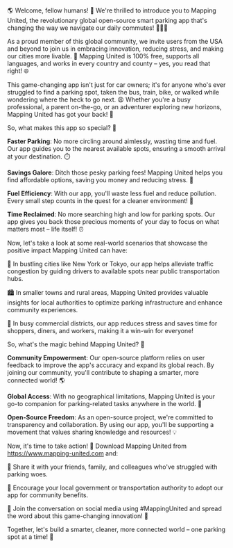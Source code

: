 🌎 Welcome, fellow humans! 🌟 We're thrilled to introduce you to Mapping United, the revolutionary global open-source smart parking app that's changing the way we navigate our daily commutes! 🚗🚌💨

As a proud member of this global community, we invite users from the USA and beyond to join us in embracing innovation, reducing stress, and making our cities more livable. 💖 Mapping United is 100% free, supports all languages, and works in every country and county – yes, you read that right! 🌐

This game-changing app isn't just for car owners; it's for anyone who's ever struggled to find a parking spot, taken the bus, train, bike, or walked while wondering where the heck to go next. 😩 Whether you're a busy professional, a parent on-the-go, or an adventurer exploring new horizons, Mapping United has got your back! 🙌

So, what makes this app so special? 🤔

**Faster Parking**: No more circling around aimlessly, wasting time and fuel. Our app guides you to the nearest available spots, ensuring a smooth arrival at your destination. ⏱️

**Savings Galore**: Ditch those pesky parking fees! Mapping United helps you find affordable options, saving you money and reducing stress. 💸

**Fuel Efficiency**: With our app, you'll waste less fuel and reduce pollution. Every small step counts in the quest for a cleaner environment! 🌟

**Time Reclaimed**: No more searching high and low for parking spots. Our app gives you back those precious moments of your day to focus on what matters most – life itself! ⏰

Now, let's take a look at some real-world scenarios that showcase the positive impact Mapping United can have:

🌆 In bustling cities like New York or Tokyo, our app helps alleviate traffic congestion by guiding drivers to available spots near public transportation hubs.

🏙️ In smaller towns and rural areas, Mapping United provides valuable insights for local authorities to optimize parking infrastructure and enhance community experiences.

🚌 In busy commercial districts, our app reduces stress and saves time for shoppers, diners, and workers, making it a win-win for everyone!

So, what's the magic behind Mapping United? 🔮

**Community Empowerment**: Our open-source platform relies on user feedback to improve the app's accuracy and expand its global reach. By joining our community, you'll contribute to shaping a smarter, more connected world! 🌎

**Global Access**: With no geographical limitations, Mapping United is your go-to companion for parking-related tasks anywhere in the world. 📍

**Open-Source Freedom**: As an open-source project, we're committed to transparency and collaboration. By using our app, you'll be supporting a movement that values sharing knowledge and resources! 💡

Now, it's time to take action! 🎉 Download Mapping United from https://www.mapping-united.com and:

📨 Share it with your friends, family, and colleagues who've struggled with parking woes.

📍 Encourage your local government or transportation authority to adopt our app for community benefits.

💬 Join the conversation on social media using #MappingUnited and spread the word about this game-changing innovation! 📱

Together, let's build a smarter, cleaner, more connected world – one parking spot at a time! 🌟